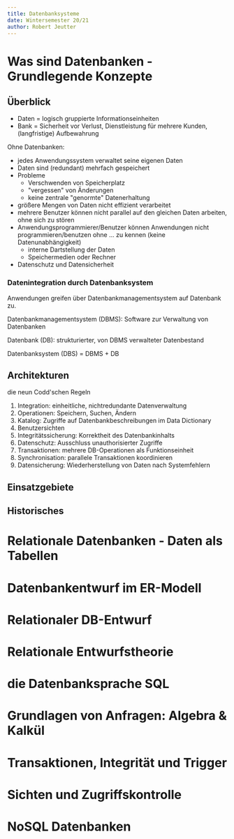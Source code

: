 ```yaml
---
title: Datenbanksysteme
date: Wintersemester 20/21
author: Robert Jeutter
---
```


# Was sind Datenbanken - Grundlegende Konzepte
## Überblick
- Daten = logisch gruppierte Informationseinheiten
- Bank = Sicherheit vor Verlust, Dienstleistung für mehrere Kunden, (langfristige) Aufbewahrung

Ohne Datenbanken:
- jedes Anwendungssystem verwaltet seine eigenen Daten
- Daten sind (redundant) mehrfach gespeichert
- Probleme
  - Verschwenden von Speicherplatz
  - "vergessen" von Änderungen
  - keine zentrale "genormte" Datenerhaltung
- größere Mengen von Daten nicht effizient verarbeitet
- mehrere Benutzer können nicht parallel auf den gleichen Daten arbeiten, ohne sich zu stören
- Anwendungsprogrammierer/Benutzer können Anwendungen nicht programmieren/benutzen ohne ... zu kennen (keine Datenunabhängigkeit)
  - interne Dartstellung der Daten
  - Speichermedien oder Rechner
- Datenschutz und   Datensicherheit

### Datenintegration durch Datenbanksystem
Anwendungen greifen über Datenbankmanagementsystem auf Datenbank zu.

Datenbankmanagementsystem (DBMS): Software zur Verwaltung von Datenbanken

Datenbank (DB): strukturierter, von DBMS verwalteter Datenbestand

Datenbanksystem (DBS) = DBMS + DB



## Architekturen
die neun Codd'schen Regeln
1. Integration: einheitliche, nichtredundante Datenverwaltung
2. Operationen: Speichern, Suchen, Ändern
3. Katalog: Zugriffe auf Datenbankbeschreibungen im Data Dictionary
4. Benutzersichten
5. Integritätssicherung: Korrektheit des Datenbankinhalts
6. Datenschutz: Ausschluss unauthorisierter Zugriffe
7. Transaktionen: mehrere DB-Operationen als Funktionseinheit
8. Synchronisation: parallele Transaktionen koordinieren
9. Datensicherung: Wiederherstellung von Daten nach Systemfehlern

## Einsatzgebiete

## Historisches

# Relationale Datenbanken - Daten als Tabellen


# Datenbankentwurf im ER-Modell


# Relationaler DB-Entwurf


# Relationale Entwurfstheorie


# die Datenbanksprache SQL


# Grundlagen von Anfragen: Algebra & Kalkül


# Transaktionen, Integrität und Trigger


# Sichten und Zugriffskontrolle


# NoSQL Datenbanken